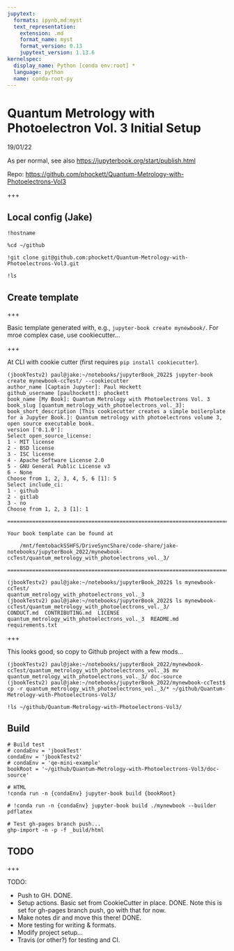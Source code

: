```yaml
---
jupytext:
  formats: ipynb,md:myst
  text_representation:
    extension: .md
    format_name: myst
    format_version: 0.13
    jupytext_version: 1.13.6
kernelspec:
  display_name: Python [conda env:root] *
  language: python
  name: conda-root-py
---
```


# Quantum Metrology with Photoelectron Vol. 3 Initial Setup
19/01/22

As per normal, see also https://jupyterbook.org/start/publish.html

Repo: https://github.com/phockett/Quantum-Metrology-with-Photoelectrons-Vol3

+++

## Local config (Jake)

```{code-cell} ipython3
!hostname
```

```{code-cell} ipython3
%cd ~/github
```

```{code-cell} ipython3
!git clone git@github.com:phockett/Quantum-Metrology-with-Photoelectrons-Vol3.git
```

```{code-cell} ipython3
!ls
```

## Create template

+++

Basic template generated with, e.g., `jupyter-book create mynewbook/`. For mroe complex case, use cookiecutter...

+++

At CLI with cookie cutter (first requires `pip install cookiecutter`).

```
(jbookTestv2) paul@jake:~/notebooks/jupyterBook_2022$ jupyter-book create mynewbook-ccTest/ --cookiecutter
author_name [Captain Jupyter]: Paul Hockett
github_username [paulhockett]: phockett
book_name [My Book]: Quantum Metrology with Photoelectrons Vol. 3
book_slug [quantum_metrology_with_photoelectrons_vol._3]:     
book_short_description [This cookiecutter creates a simple boilerplate for a Jupyter Book.]: Quantum metrology with photoelectrons volume 3, open source executable book.
version ['0.1.0']: 
Select open_source_license:
1 - MIT license
2 - BSD license
3 - ISC license
4 - Apache Software License 2.0
5 - GNU General Public License v3
6 - None
Choose from 1, 2, 3, 4, 5, 6 [1]: 5
Select include_ci:
1 - github
2 - gitlab
3 - no
Choose from 1, 2, 3 [1]: 1

===============================================================================

Your book template can be found at

    /mnt/femtobackSSHFS/DriveSyncShare/code-share/jake-notebooks/jupyterBook_2022/mynewbook-ccTest/quantum_metrology_with_photoelectrons_vol._3/

===============================================================================

(jbookTestv2) paul@jake:~/notebooks/jupyterBook_2022$ ls mynewbook-ccTest/
quantum_metrology_with_photoelectrons_vol._3
(jbookTestv2) paul@jake:~/notebooks/jupyterBook_2022$ ls mynewbook-ccTest/quantum_metrology_with_photoelectrons_vol._3/
CONDUCT.md  CONTRIBUTING.md  LICENSE  quantum_metrology_with_photoelectrons_vol._3  README.md  requirements.txt

```

+++

This looks good, so copy to Github project with a few mods...

```
(jbookTestv2) paul@jake:~/notebooks/jupyterBook_2022/mynewbook-ccTest/quantum_metrology_with_photoelectrons_vol._3$ mv quantum_metrology_with_photoelectrons_vol._3/ doc-source
(jbookTestv2) paul@jake:~/notebooks/jupyterBook_2022/mynewbook-ccTest$ cp -r quantum_metrology_with_photoelectrons_vol._3/* ~/github/Quantum-Metrology-with-Photoelectrons-Vol3/

```

```{code-cell} ipython3
!ls ~/github/Quantum-Metrology-with-Photoelectrons-Vol3/
```

## Build

```{code-cell} ipython3
# Build test
# condaEnv = 'jbookTest'
condaEnv = 'jbookTestv2'
# condaEnv = 'qe-mini-example'
bookRoot = '~/github/Quantum-Metrology-with-Photoelectrons-Vol3/doc-source'

# HTML
!conda run -n {condaEnv} jupyter-book build {bookRoot}

# !conda run -n {condaEnv} jupyter-book build ./mynewbook --builder pdflatex
```

```{code-cell} ipython3
# Test gh-pages branch push...
ghp-import -n -p -f _build/html
```

## TODO

+++

TODO:

- Push to GH. DONE.
- Setup actions. Basic set from CookieCutter in place. DONE. Note this is set for gh-pages branch push, go with that for now.
- Make notes dir and move this there! DONE.
- More testing for writing & formats.
- Modify project setup...
- Travis (or other?) for testing and CI.

```{code-cell} ipython3

```

